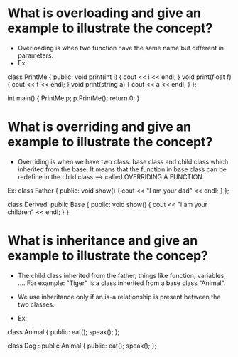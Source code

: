 # What is overloading and give an example to illustrate the concept?

- Overloading is when two function have the same name but different in parameters.
- Ex:

class PrintMe {
   public:
      void print(int i) {
        cout << i << endl;
      }
      void print(float f) {
        cout << f << endl;
      }
      void print(string a) {
        cout << a << endl;
    }
};

int main() {
    PrintMe p;
    p.PrintMe();
    return 0;
}

#  What is overriding and give an example to illustrate the concept?

- Overriding is when we have two class: base class and child class which inherited from the base. It means that the function in base class can be redefine in the child class --> called OVERRIDING A FUNCTION.

Ex: 
class Father
{
    public:
    void show()
    {
        cout << "I am your dad" << endl;
    }
};

class Derived: public Base
{
    public:
    void show()
    {
        cout << "i am your children" << endl;
    }
}

# What is inheritance and give an example to illustrate the concep?

- The child class inherited from the father, things like function, variables, .... For example: "Tiger" is a class inherited from a base class "Animal".

- We use inheritance only if an is-a relationship is present between the two classes.

- Ex:

class Animal {
    public:
        eat();
        speak();
};

class Dog : public Animal {
    public:
        eat();
        speak();
};


    